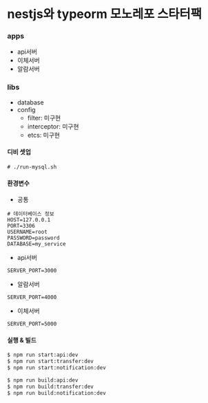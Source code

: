 # nestjs와 typeorm 모노레포 스타터팩

### apps

* api서버
* 이체서버
* 알람서버

### libs

* database
* config
  - filter: 미구현
  - interceptor: 미구현
  - etcs: 미구현


#### 디비 셋업

```
# ./run-mysql.sh
```

#### 환경변수

* 공통

```
# 데이터베이스 정보
HOST=127.0.0.1
PORT=3306
USERNAME=root
PASSWORD=password
DATABASE=my_service
```

* api서버

```
SERVER_PORT=3000
```

* 알람서버

```
SERVER_PORT=4000
```

* 이체서버

```
SERVER_PORT=5000
```

#### 실행 & 빌드

```bash
$ npm run start:api:dev
$ npm run start:transfer:dev
$ npm run start:notification:dev
```

```bash
$ npm run build:api:dev
$ npm run build:transfer:dev
$ npm run build:notification:dev
```